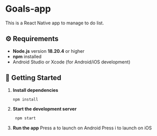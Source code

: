 # Goals-app

This is a React Native app to manage to do list.

## ⚙️ Requirements

- **Node.js** version **18.20.4** or higher
- **npm** installed
- Android Studio or Xcode (for Android/iOS development)

## 🚀 Getting Started

1. **Install dependencies**

   ```bash
   npm install

   ```

2. **Start the development server**

   ```bash
    npm start

   ```

3. **Run the app**
   Press a to launch on Android
   Press i to launch on iOS
